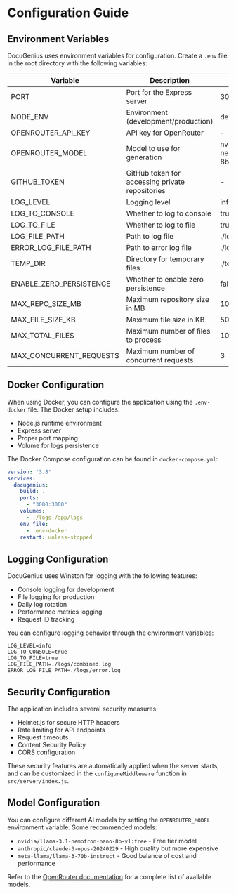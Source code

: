 # Configuration Guide

## Environment Variables

DocuGenius uses environment variables for configuration. Create a `.env` file in the root directory with the following variables:

| Variable | Description | Default | Required |
|----------|-------------|---------|----------|
| PORT | Port for the Express server | 3000 | No |
| NODE_ENV | Environment (development/production) | development | No |
| OPENROUTER_API_KEY | API key for OpenRouter | - | Yes |
| OPENROUTER_MODEL | Model to use for generation | nvidia/llama-3.1-nemotron-nano-8b-v1:free | No |
| GITHUB_TOKEN | GitHub token for accessing private repositories | - | No |
| LOG_LEVEL | Logging level | info | No |
| LOG_TO_CONSOLE | Whether to log to console | true | No |
| LOG_TO_FILE | Whether to log to file | true | No |
| LOG_FILE_PATH | Path to log file | ./logs/combined.log | No |
| ERROR_LOG_FILE_PATH | Path to error log file | ./logs/error.log | No |
| TEMP_DIR | Directory for temporary files | ./temp | No |
| ENABLE_ZERO_PERSISTENCE | Whether to enable zero persistence | false | No |
| MAX_REPO_SIZE_MB | Maximum repository size in MB | 100 | No |
| MAX_FILE_SIZE_KB | Maximum file size in KB | 500 | No |
| MAX_TOTAL_FILES | Maximum number of files to process | 100 | No |
| MAX_CONCURRENT_REQUESTS | Maximum number of concurrent requests | 3 | No |

## Docker Configuration

When using Docker, you can configure the application using the `.env-docker` file. The Docker setup includes:

- Node.js runtime environment
- Express server
- Proper port mapping
- Volume for logs persistence

The Docker Compose configuration can be found in `docker-compose.yml`:

```yaml
version: '3.8'
services:
  docugenius:
    build: .
    ports:
      - "3000:3000"
    volumes:
      - ./logs:/app/logs
    env_file:
      - .env-docker
    restart: unless-stopped
```

## Logging Configuration

DocuGenius uses Winston for logging with the following features:

- Console logging for development
- File logging for production
- Daily log rotation
- Performance metrics logging
- Request ID tracking

You can configure logging behavior through the environment variables:

```
LOG_LEVEL=info
LOG_TO_CONSOLE=true
LOG_TO_FILE=true
LOG_FILE_PATH=./logs/combined.log
ERROR_LOG_FILE_PATH=./logs/error.log
```

## Security Configuration

The application includes several security measures:

- Helmet.js for secure HTTP headers
- Rate limiting for API endpoints
- Request timeouts
- Content Security Policy
- CORS configuration

These security features are automatically applied when the server starts, and can be customized in the `configureMiddleware` function in `src/server/index.js`.

## Model Configuration

You can configure different AI models by setting the `OPENROUTER_MODEL` environment variable. Some recommended models:

- `nvidia/llama-3.1-nemotron-nano-8b-v1:free` - Free tier model
- `anthropic/claude-3-opus-20240229` - High quality but more expensive
- `meta-llama/llama-3-70b-instruct` - Good balance of cost and performance

Refer to the [OpenRouter documentation](https://openrouter.ai/docs) for a complete list of available models. 